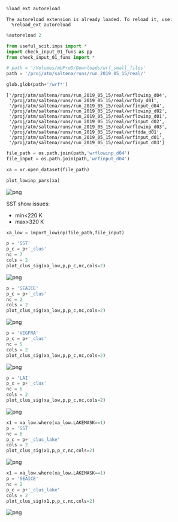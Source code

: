 ```python
%load_ext autoreload
```

    The autoreload extension is already loaded. To reload it, use:
      %reload_ext autoreload



```python
%autoreload 2
```


```python
from useful_scit.imps import *
import check_input_01_funs as pp
from check_input_01_funs import *
```


```python
# path = '/Volumes/mbProD/Downloads/wrf_small_files'
path = '/proj/atm/saltena/runs/run_2019_05_15/real/'
```


```python
glob.glob(path+'/wrf*')
```




    ['/proj/atm/saltena/runs/run_2019_05_15/real/wrflowinp_d04',
     '/proj/atm/saltena/runs/run_2019_05_15/real/wrfbdy_d01',
     '/proj/atm/saltena/runs/run_2019_05_15/real/wrfinput_d04',
     '/proj/atm/saltena/runs/run_2019_05_15/real/wrflowinp_d02',
     '/proj/atm/saltena/runs/run_2019_05_15/real/wrflowinp_d01',
     '/proj/atm/saltena/runs/run_2019_05_15/real/wrfinput_d02',
     '/proj/atm/saltena/runs/run_2019_05_15/real/wrflowinp_d03',
     '/proj/atm/saltena/runs/run_2019_05_15/real/wrffdda_d01',
     '/proj/atm/saltena/runs/run_2019_05_15/real/wrfinput_d01',
     '/proj/atm/saltena/runs/run_2019_05_15/real/wrfinput_d03']




```python
file_path = os.path.join(path,'wrflowinp_d04')
file_input = os.path.join(path,'wrfinput_d04')
```


```python
xa = xr.open_dataset(file_path)
```


```python
plot_lowinp_pars(xa)
```


![png](check_lowinp_04_files/check_lowinp_04_7_0.png)


SST show issues:
- min<220 K 
- max>320 K


```python
xa_low = import_lowinp(file_path,file_input)
```


```python
p = 'SST'
p_c = p+'_clus'
nc = 7
cols = 2
plot_clus_sig(xa_low,p,p_c,nc,cols=2)
```


![png](check_lowinp_04_files/check_lowinp_04_10_0.png)



```python
p = 'SEAICE'
p_c = p+'_clus'
nc = 2
cols = 2
plot_clus_sig(xa_low,p,p_c,nc,cols=2)
```


![png](check_lowinp_04_files/check_lowinp_04_11_0.png)



```python
p = 'VEGFRA'
p_c = p+'_clus'
nc = 5
cols = 2
plot_clus_sig(xa_low,p,p_c,nc,cols=2)
```


![png](check_lowinp_04_files/check_lowinp_04_12_0.png)



```python
p = 'LAI'
p_c = p+'_clus'
nc = 6
cols = 2
plot_clus_sig(xa_low,p,p_c,nc,cols=2)
```


![png](check_lowinp_04_files/check_lowinp_04_13_0.png)



```python
x1 = xa_low.where(xa_low.LAKEMASK==1)
p = 'SST'
nc = 6
p_c = p+'_clus_lake'
cols = 2
plot_clus_sig(x1,p,p_c,nc,cols=2)
```


![png](check_lowinp_04_files/check_lowinp_04_14_0.png)



```python
x1 = xa_low.where(xa_low.LAKEMASK==1)
p = 'SEAICE'
nc = 2
p_c = p+'_clus_lake'
cols = 2
plot_clus_sig(x1,p,p_c,nc,cols=2)
```


![png](check_lowinp_04_files/check_lowinp_04_15_0.png)



```python

```


```python

```


```python

```


```python

```


```python

```


```python

```


```python

```


```python

```


```python


```


```python


```
